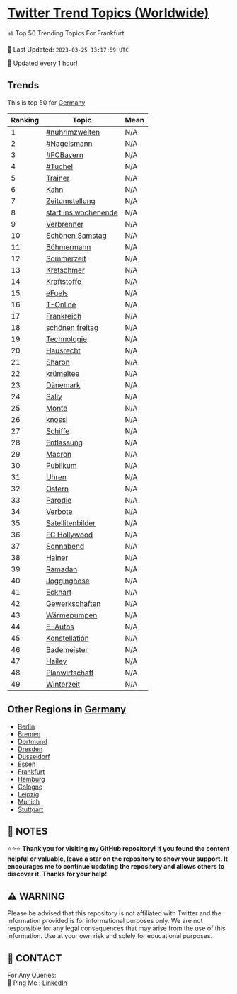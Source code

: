 [Twitter Trend Topics (Worldwide)](https://github.com/ErcinDedeoglu/Twitter-Trend-Topics)
==========


📊 Top 50 Trending Topics For Frankfurt

📆 Last Updated: `2023-03-25 13:17:59 UTC`

🔧 Updated every 1 hour!


## Trends

This is top 50 for [Germany](</Germany>)

| Ranking | Topic | Mean |
| ------- | ------------ | ------------ |
| 1 | [#nuhrimzweiten](http://twitter.com/search?q=%23nuhrimzweiten) | N/A |
| 2 | [#Nagelsmann](http://twitter.com/search?q=%23Nagelsmann) | N/A |
| 3 | [#FCBayern](http://twitter.com/search?q=%23FCBayern) | N/A |
| 4 | [#Tuchel](http://twitter.com/search?q=%23Tuchel) | N/A |
| 5 | [Trainer](http://twitter.com/search?q=Trainer) | N/A |
| 6 | [Kahn](http://twitter.com/search?q=Kahn) | N/A |
| 7 | [Zeitumstellung](http://twitter.com/search?q=Zeitumstellung) | N/A |
| 8 | [start ins wochenende](http://twitter.com/search?q=start+ins+wochenende) | N/A |
| 9 | [Verbrenner](http://twitter.com/search?q=Verbrenner) | N/A |
| 10 | [Schönen Samstag](http://twitter.com/search?q=Sch%c3%b6nen+Samstag) | N/A |
| 11 | [Böhmermann](http://twitter.com/search?q=B%c3%b6hmermann) | N/A |
| 12 | [Sommerzeit](http://twitter.com/search?q=Sommerzeit) | N/A |
| 13 | [Kretschmer](http://twitter.com/search?q=Kretschmer) | N/A |
| 14 | [Kraftstoffe](http://twitter.com/search?q=Kraftstoffe) | N/A |
| 15 | [eFuels](http://twitter.com/search?q=eFuels) | N/A |
| 16 | [T-Online](http://twitter.com/search?q=T-Online) | N/A |
| 17 | [Frankreich](http://twitter.com/search?q=Frankreich) | N/A |
| 18 | [schönen freitag](http://twitter.com/search?q=sch%c3%b6nen+freitag) | N/A |
| 19 | [Technologie](http://twitter.com/search?q=Technologie) | N/A |
| 20 | [Hausrecht](http://twitter.com/search?q=Hausrecht) | N/A |
| 21 | [Sharon](http://twitter.com/search?q=Sharon) | N/A |
| 22 | [krümeltee](http://twitter.com/search?q=kr%c3%bcmeltee) | N/A |
| 23 | [Dänemark](http://twitter.com/search?q=D%c3%a4nemark) | N/A |
| 24 | [Sally](http://twitter.com/search?q=Sally) | N/A |
| 25 | [Monte](http://twitter.com/search?q=Monte) | N/A |
| 26 | [knossi](http://twitter.com/search?q=knossi) | N/A |
| 27 | [Schiffe](http://twitter.com/search?q=Schiffe) | N/A |
| 28 | [Entlassung](http://twitter.com/search?q=Entlassung) | N/A |
| 29 | [Macron](http://twitter.com/search?q=Macron) | N/A |
| 30 | [Publikum](http://twitter.com/search?q=Publikum) | N/A |
| 31 | [Uhren](http://twitter.com/search?q=Uhren) | N/A |
| 32 | [Ostern](http://twitter.com/search?q=Ostern) | N/A |
| 33 | [Parodie](http://twitter.com/search?q=Parodie) | N/A |
| 34 | [Verbote](http://twitter.com/search?q=Verbote) | N/A |
| 35 | [Satellitenbilder](http://twitter.com/search?q=Satellitenbilder) | N/A |
| 36 | [FC Hollywood](http://twitter.com/search?q=FC+Hollywood) | N/A |
| 37 | [Sonnabend](http://twitter.com/search?q=Sonnabend) | N/A |
| 38 | [Hainer](http://twitter.com/search?q=Hainer) | N/A |
| 39 | [Ramadan](http://twitter.com/search?q=Ramadan) | N/A |
| 40 | [Jogginghose](http://twitter.com/search?q=Jogginghose) | N/A |
| 41 | [Eckhart](http://twitter.com/search?q=Eckhart) | N/A |
| 42 | [Gewerkschaften](http://twitter.com/search?q=Gewerkschaften) | N/A |
| 43 | [Wärmepumpen](http://twitter.com/search?q=W%c3%a4rmepumpen) | N/A |
| 44 | [E-Autos](http://twitter.com/search?q=E-Autos) | N/A |
| 45 | [Konstellation](http://twitter.com/search?q=Konstellation) | N/A |
| 46 | [Bademeister](http://twitter.com/search?q=Bademeister) | N/A |
| 47 | [Hailey](http://twitter.com/search?q=Hailey) | N/A |
| 48 | [Planwirtschaft](http://twitter.com/search?q=Planwirtschaft) | N/A |
| 49 | [Winterzeit](http://twitter.com/search?q=Winterzeit) | N/A |



## Other Regions in [Germany](</Germany>)

* [Berlin](</Germany/Berlin.md>)
* [Bremen](</Germany/Bremen.md>)
* [Dortmund](</Germany/Dortmund.md>)
* [Dresden](</Germany/Dresden.md>)
* [Dusseldorf](</Germany/Dusseldorf.md>)
* [Essen](</Germany/Essen.md>)
* [Frankfurt](</Germany/Frankfurt.md>)
* [Hamburg](</Germany/Hamburg.md>)
* [Cologne](</Germany/Cologne.md>)
* [Leipzig](</Germany/Leipzig.md>)
* [Munich](</Germany/Munich.md>)
* [Stuttgart](</Germany/Stuttgart.md>)



## 📝 NOTES

⭐⭐⭐ **Thank you for visiting my GitHub repository! If you found the content helpful or valuable, leave a star on the repository to show your support. It encourages me to continue updating the repository and allows others to discover it. Thanks for your help!**


## ⚠️ WARNING

Please be advised that this repository is not affiliated with Twitter and the information provided is for informational purposes only. We are not responsible for any legal consequences that may arise from the use of this information. Use at your own risk and solely for educational purposes.


## 📨 CONTACT

 For Any Queries:  
            🏓 Ping Me : [LinkedIn](https://www.linkedin.com/in/ercindedeoglu/)
